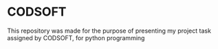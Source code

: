 # CODSOFT
This repository was made for the purpose of presenting my project task assigned by CODSOFT,
for python programming
